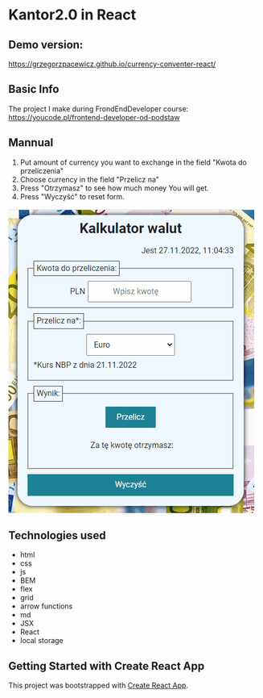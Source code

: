 # Kantor2.0 in React

## Demo version: 
https://grzegorzpacewicz.github.io/currency-conventer-react/

## Basic Info
The project I make during FrondEndDeveloper course: https://youcode.pl/frontend-developer-od-podstaw

## Mannual

1. Put amount of currency you want to exchange in the field "Kwota do przeliczenia"
2. Choose currency in the field "Przelicz na"
3. Press "Otrzymasz" to see how much money You will get.
4. Press "Wyczyść" to reset form.

![Demonstration](animation.gif)

## Technologies used
- html
- css
- js
- BEM
- flex
- grid
- arrow functions
- md
- JSX
- React
- local storage

## Getting Started with Create React App

This project was bootstrapped with [Create React App](https://github.com/facebook/create-react-app).
